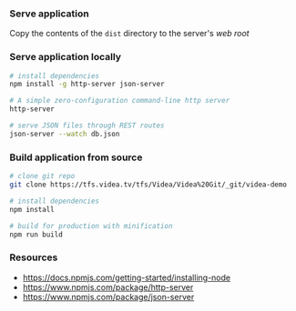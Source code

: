 ### Serve application
Copy the contents of the `dist` directory to the server's _web root_

### Serve application locally
```bash
# install dependencies
npm install -g http-server json-server

# A simple zero-configuration command-line http server
http-server

# serve JSON files through REST routes
json-server --watch db.json
```

### Build application from source
```bash
# clone git repo
git clone https://tfs.videa.tv/tfs/Videa/Videa%20Git/_git/videa-demo

# install dependencies
npm install

# build for production with minification
npm run build
```

### Resources
- <https://docs.npmjs.com/getting-started/installing-node>
- <https://www.npmjs.com/package/http-server>
- <https://www.npmjs.com/package/json-server>
